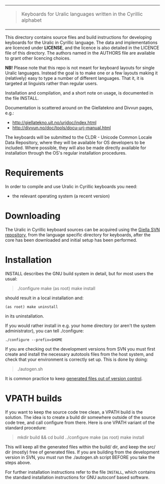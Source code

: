 <table>
<tbody>
<tr class="odd">
<td><blockquote>
<p>Keyboards for Uralic languages written in the Cyrillic alphabet</p>
</blockquote></td>
</tr>
</tbody>
</table>

This directory contains source files and build instructions for
developing keyboards for the Uralic in Cyrillic language. The data and
implementations are licenced under __LICENSE__, and the licence is
also detailed in the LICENCE file of this directory. The authors named
in the AUTHORS file are available to grant other licencing choices.

**NB!** Please note that this repo is not meant for keyboard layouts for
single Uralic languages. Instead the goal is to make one or a few
layouts making it (relatively) easy to type a number of different
languages. That it, it is targeted at linguists rather than regular
users.

Installation and compilation, and a short note on usage, is documented
in the file INSTALL.

Documentation is scattered around on the Giellatekno and Divvun pages,
e.g.:

-   <http://giellatekno.uit.no/urjdoc/index.html>
-   <http://divvun.no/doc/tools/docu-urj-manual.html>

The keyboards will be submitted to the CLDR - Unicode Common Locale Data
Repository, where they will be available for OS developers to be
included. Where possible, they will also be made directly available for
installation through the OS's regular installation procedures.

# Requirements

In order to compile and use Uralic in Cyrillic keyboards you need:

-   the relevant operating system (a recent version)

# Downloading

The Uralic in Cyrillic keyboard sources can be acquired using the
[Giella SVN repository](http://divvun.no/doc/infra/anonymous-svn.html),
from the language specific directory for keyboards, after the core has
been downloaded and initial setup has been performed.

# Installation

INSTALL describes the GNU build system in detail, but for most users the
usual:

> ./configure make (as root) make install

should result in a local installation and:

    (as root) make uninstall

in its uninstallation.

If you would rather install in e.g. your home directory (or aren't the
system administrator), you can tell ./configure:

    ./configure --prefix=$HOME

If you are checking out the development versions from SVN you must first
create and install the necessary autotools files from the host system,
and check that your environment is correctly set up. This is done by
doing:

> ./autogen.sh

It is common practice to keep [generated files out of version
control](http://www.gnu.org/software/automake/manual/automake.html#CVS).

# VPATH builds

If you want to keep the source code tree clean, a VPATH build is the
solution. The idea is to create a build dir somewhere outside of the
source code tree, and call <span class="title-ref">configure</span> from
there. Here is one VPATH variant of the standard procedure:

> mkdir build && cd build ../configure make (as root) make install

This will keep all the generated files within the build/ dir, and keep
the src/ dir (mostly) free of generated files. If you are building from
the development version in SVN, you must run the ./autogen.sh script
BEFORE you take the steps above.

For further installation instructions refer to the file `INSTALL`, which
contains the standard installation instructions for GNU autoconf based
software.
